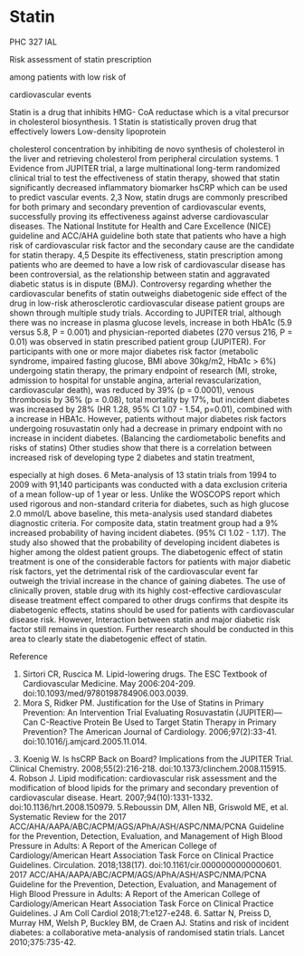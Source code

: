 # Statin

PHC 327 IAL&#x20;

Risk assessment of statin prescription

among patients with low risk of

cardiovascular events

Statin is a drug that inhibits HMG- CoA reductase which is a vital precursor in cholesterol biosynthesis. 1 Statin is statistically proven drug that effectively lowers Low-density lipoprotein

cholesterol concentration by inhibiting de novo synthesis of cholesterol in the liver and retrieving cholesterol from peripheral circulation systems. 1 Evidence from JUPITER trial, a large multinational long-term randomized clinical trial to test the effectiveness of statin therapy, showed that statin significantly decreased inflammatory biomarker hsCRP which can be used to predict vascular events. 2,3 Now, statin drugs are commonly prescribed for both primary and secondary prevention of cardiovascular events, successfully proving its effectiveness against adverse cardiovascular diseases. The National Institute for Health and Care Excellence (NICE) guideline and ACC/AHA guideline both state that patients who have a high risk of cardiovascular risk factor and the secondary cause are the candidate for statin therapy. 4,5 Despite its effectiveness, statin prescription among patients who are deemed to have a low risk of cardiovascular disease has been controversial, as the relationship between statin and aggravated diabetic status is in dispute (BMJ). Controversy regarding whether the cardiovascular benefits of statin outweighs diabetogenic side effect of the drug in low-risk atherosclerotic cardiovascular disease patient groups are shown through multiple study trials. According to JUPITER trial, although there was no increase in plasma glucose levels, increase in both HbA1c (5.9 versus 5.8, P = 0.001) and physician-reported diabetes (270 versus 216, P = 0.01) was observed in statin prescribed patient group (JUPITER). For participants with one or more major diabetes risk factor (metabolic syndrome, impaired fasting glucose, BMI above 30kg/m2, HbA1c > 6%) undergoing statin therapy, the primary endpoint of research (MI, stroke, admission to hospital for unstable angina, arterial revascularization, cardiovascular death), was reduced by 39% (p = 0.0001), venous thrombosis by 36% (p = 0.08), total mortality by 17%, but incident diabetes was increased by 28% (HR 1.28, 95% CI 1.07 - 1.54, p=0.01), combined with a increase in HBA1c. However, patients without major diabetes risk factors undergoing rosuvastatin only had a decrease in primary endpoint with no increase in incident diabetes. (Balancing the cardiometabolic benefits and risks of statins) Other studies show that there is a correlation between increased risk of developing type 2 diabetes and statin treatment,

especially at high doses. 6 Meta-analysis of 13 statin trials from 1994 to 2009 with 91,140 participants was conducted with a data exclusion criteria of a mean follow-up of 1 year or less. Unlike the WOSCOPS report which used rigorous and non-standard criteria for diabetes, such as high glucose 2.0 mmol/L above baseline, this meta-analysis used standard diabetes diagnostic criteria. For composite data, statin treatment group had a 9% increased probability of having incident diabetes. (95% CI 1.02 - 1.17). The study also showed that the probability of developing incident diabetes is higher among the oldest patient groups. The diabetogenic effect of statin treatment is one of the considerable factors for patients with major diabetic risk factors, yet the detrimental risk of the cardiovascular event far outweigh the trivial increase in the chance of gaining diabetes. The use of clinically proven, stable drug with its highly cost-effective cardiovascular disease treatment effect compared to other drugs confirms that despite its diabetogenic effects, statins should be used for patients with cardiovascular disease risk. However, Interaction between statin and major diabetic risk factor still remains in question. Further research should be conducted in this area to clearly state the diabetogenic effect of statin.

Reference

1. Sirtori CR, Ruscica M. Lipid-lowering drugs. The ESC Textbook of Cardiovascular Medicine. May 2006:204-209. doi:10.1093/med/9780198784906.003.0039.
2. Mora S, Ridker PM. Justification for the Use of Statins in Primary Prevention: An Intervention Trial Evaluating Rosuvastatin (JUPITER)—Can C-Reactive Protein Be Used to Target Statin Therapy in Primary Prevention? The American Journal of Cardiology. 2006;97(2):33-41. doi:10.1016/j.amjcard.2005.11.014.

. 3. Koenig W. Is hsCRP Back on Board? Implications from the JUPITER Trial. Clinical Chemistry. 2008;55(2):216-218. doi:10.1373/clinchem.2008.115915. 4. Robson J. Lipid modification: cardiovascular risk assessment and the modification of blood lipids for the primary and secondary prevention of cardiovascular disease. Heart. 2007;94(10):1331-1332. doi:10.1136/hrt.2008.150979. 5.Reboussin DM, Allen NB, Griswold ME, et al. Systematic Review for the 2017 ACC/AHA/AAPA/ABC/ACPM/AGS/APhA/ASH/ASPC/NMA/PCNA Guideline for the Prevention, Detection, Evaluation, and Management of High Blood Pressure in Adults: A Report of the American College of Cardiology/American Heart Association Task Force on Clinical Practice Guidelines. Circulation. 2018;138(17). doi:10.1161/cir.0000000000000601. 2017 ACC/AHA/AAPA/ABC/ACPM/AGS/APhA/ASH/ASPC/NMA/PCNA Guideline for the Prevention, Detection, Evaluation, and Management of High Blood Pressure in Adults: A Report of the American College of Cardiology/American Heart Association Task Force on Clinical Practice Guidelines. J Am Coll Cardiol 2018;71:e127-e248. 6. Sattar N, Preiss D, Murray HM, Welsh P, Buckley BM, de Craen AJ. Statins and risk of incident diabetes: a collaborative meta-analysis of randomised statin trials. Lancet 2010;375:735-42.
